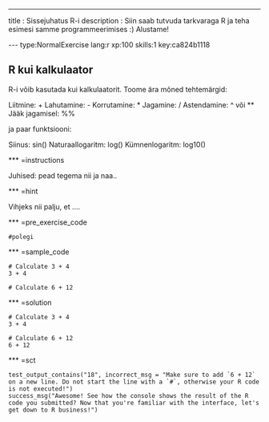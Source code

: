 ---
title       : Sissejuhatus R-i
description : Siin saab tutvuda tarkvaraga R ja teha esimesi samme programmeerimises :) Alustame!



--- type:NormalExercise lang:r xp:100 skills:1 key:ca824b1118
## R kui kalkulaator

R-i võib kasutada kui kalkulaatorit. Toome ära mõned tehtemärgid:

Liitmine: +
Lahutamine: -
Korrutamine: *
Jagamine: /
Astendamine: ^ või **
Jääk jagamisel: %%

ja paar funktsiooni:

Siinus: sin()
Naturaallogaritm: log()
Kümnenlogaritm: log10()


<!--The ^ operator raises the number to its left to the power of the number to its right: for example 3^2 is 9.
The modulo returns the remainder of the division of the number to the left by the number on its right, for example 5 modulo 3 or 5 %% 3 is 2.
With this knowledge, follow the instructions below to complete the exercise.-->

*** =instructions

Juhised: pead tegema nii ja naa..

*** =hint

Vihjeks nii palju, et ....

*** =pre_exercise_code
```{r}
#polegi
```

*** =sample_code
```{r}
# Calculate 3 + 4
3 + 4

# Calculate 6 + 12
```

*** =solution
```{r}
# Calculate 3 + 4
3 + 4

# Calculate 6 + 12
6 + 12
```

*** =sct
```{r}
test_output_contains("18", incorrect_msg = "Make sure to add `6 + 12` on a new line. Do not start the line with a `#`, otherwise your R code is not executed!")
success_msg("Awesome! See how the console shows the result of the R code you submitted? Now that you're familiar with the interface, let's get down to R business!")
```
